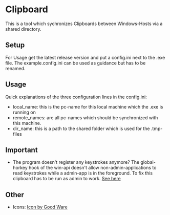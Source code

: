 # Clipboard

This is a tool which sychronizes Clipboards between Windows-Hosts via a shared directory.

## Setup
For Usage get the latest release version and put a config.ini next to the .exe file.
The example.config.ini can be used as guidance but has to be renamed.

## Usage
Quick explanations of the three configuration lines in the config.ini:

- local_name: this is the pc-name for this local machine which the .exe is running on
- remote_names: are all pc-names which should be synchronized with this machine.
- dir_name: this is a path to the shared folder which is used for the .tmp-files

## Important
- The program doesn't register any keystrokes anymore?
  The global-horkey hook of the win-api doesn't allow non-admin-applications to read keystrokes while a admin-app is in the foreground.
  To fix this clipboard has to be run as admin to work. <a href="https://obsproject.com/forum/threads/global-hotkeys-for-other-programs-dont-work-when-obs-is-focused.160876/"> See here </a>

## Other
- Icons: <a href="https://www.freepik.com/icon/document_680057#fromView=search&page=1&position=57&uuid=332f1881-cfc5-4753-bad7-6f6a241a5bbe">Icon by Good Ware</a>
